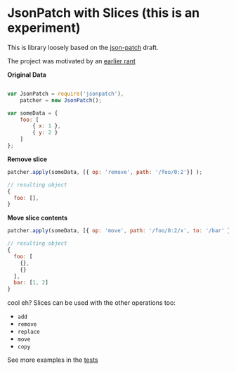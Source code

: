 # JsonPatch with Slices (this is an experiment)

This is library loosely based on the [json-patch](http://tools.ietf.org/html/draft-ietf-appsawg-json-patch-05) draft.

The project was motivated by an [earlier rant](https://gist.github.com/icholy/5050533)

**Original Data**

``` javascript

var JsonPatch = require('jsonpatch'),
    patcher = new JsonPatch();

var someData = {
	foo: [
		{ x: 1 },
		{ y: 2 }
	]
};
```

**Remove slice**

``` javascript
patcher.apply(someData, [{ op: 'remove', path: '/foo/0:2'}] );

// resulting object
{
  foo: [],
}
```

**Move slice contents**

``` javascript
patcher.apply(someData, [{ op: 'move', path: '/foo/0:2/x', to: '/bar' }] );

// resulting object
{
  foo: [
    {},
    {}
  ],
  bar: [1, 2]
}
```
cool eh? Slices can be used with the other operations too: 

* `add`
* `remove`
* `replace`
* `move`
* `copy`

See more examples in the [tests](https://github.com/icholy/JsonPatch.js/blob/master/test/example.js)


